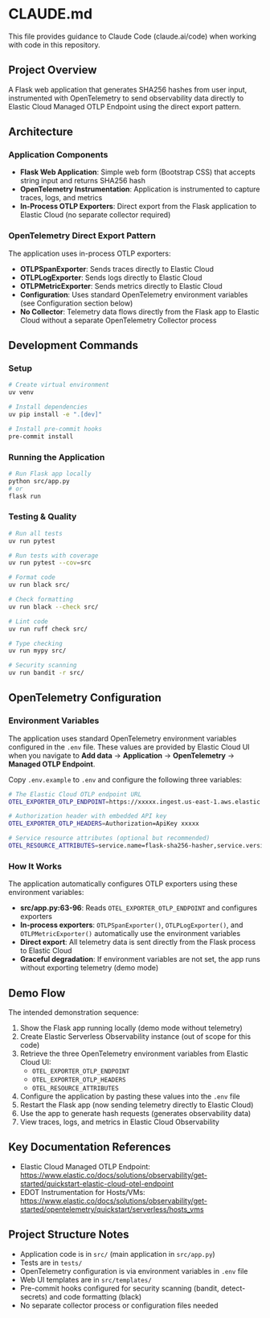 # CLAUDE.md

This file provides guidance to Claude Code (claude.ai/code) when working with code in this repository.

## Project Overview

A Flask web application that generates SHA256 hashes from user input, instrumented with OpenTelemetry to send observability data directly to Elastic Cloud Managed OTLP Endpoint using the direct export pattern.

## Architecture

### Application Components
- **Flask Web Application**: Simple web form (Bootstrap CSS) that accepts string input and returns SHA256 hash
- **OpenTelemetry Instrumentation**: Application is instrumented to capture traces, logs, and metrics
- **In-Process OTLP Exporters**: Direct export from the Flask application to Elastic Cloud (no separate collector required)

### OpenTelemetry Direct Export Pattern
The application uses in-process OTLP exporters:
- **OTLPSpanExporter**: Sends traces directly to Elastic Cloud
- **OTLPLogExporter**: Sends logs directly to Elastic Cloud
- **OTLPMetricExporter**: Sends metrics directly to Elastic Cloud
- **Configuration**: Uses standard OpenTelemetry environment variables (see Configuration section below)
- **No Collector**: Telemetry data flows directly from the Flask app to Elastic Cloud without a separate OpenTelemetry Collector process

## Development Commands

### Setup
```bash
# Create virtual environment
uv venv

# Install dependencies
uv pip install -e ".[dev]"

# Install pre-commit hooks
pre-commit install
```

### Running the Application
```bash
# Run Flask app locally
python src/app.py
# or
flask run
```

### Testing & Quality
```bash
# Run all tests
uv run pytest

# Run tests with coverage
uv run pytest --cov=src

# Format code
uv run black src/

# Check formatting
uv run black --check src/

# Lint code
uv run ruff check src/

# Type checking
uv run mypy src/

# Security scanning
uv run bandit -r src/
```

## OpenTelemetry Configuration

### Environment Variables
The application uses standard OpenTelemetry environment variables configured in the `.env` file. These values are provided by Elastic Cloud UI when you navigate to **Add data** → **Application** → **OpenTelemetry** → **Managed OTLP Endpoint**.

Copy `.env.example` to `.env` and configure the following three variables:

```bash
# The Elastic Cloud OTLP endpoint URL
OTEL_EXPORTER_OTLP_ENDPOINT=https://xxxxx.ingest.us-east-1.aws.elastic.cloud:443

# Authorization header with embedded API key
OTEL_EXPORTER_OTLP_HEADERS=Authorization=ApiKey xxxxx

# Service resource attributes (optional but recommended)
OTEL_RESOURCE_ATTRIBUTES=service.name=flask-sha256-hasher,service.version=1.0.0,deployment.environment=production
```

### How It Works
The application automatically configures OTLP exporters using these environment variables:
- **src/app.py:63-96**: Reads `OTEL_EXPORTER_OTLP_ENDPOINT` and configures exporters
- **In-process exporters**: `OTLPSpanExporter()`, `OTLPLogExporter()`, and `OTLPMetricExporter()` automatically use the environment variables
- **Direct export**: All telemetry data is sent directly from the Flask process to Elastic Cloud
- **Graceful degradation**: If environment variables are not set, the app runs without exporting telemetry (demo mode)

## Demo Flow

The intended demonstration sequence:
1. Show the Flask app running locally (demo mode without telemetry)
2. Create Elastic Serverless Observability instance (out of scope for this code)
3. Retrieve the three OpenTelemetry environment variables from Elastic Cloud UI:
   - `OTEL_EXPORTER_OTLP_ENDPOINT`
   - `OTEL_EXPORTER_OTLP_HEADERS`
   - `OTEL_RESOURCE_ATTRIBUTES`
4. Configure the application by pasting these values into the `.env` file
5. Restart the Flask app (now sending telemetry directly to Elastic Cloud)
6. Use the app to generate hash requests (generates observability data)
7. View traces, logs, and metrics in Elastic Cloud Observability

## Key Documentation References

- Elastic Cloud Managed OTLP Endpoint: https://www.elastic.co/docs/solutions/observability/get-started/quickstart-elastic-cloud-otel-endpoint
- EDOT Instrumentation for Hosts/VMs: https://www.elastic.co/docs/solutions/observability/get-started/opentelemetry/quickstart/serverless/hosts_vms

## Project Structure Notes

- Application code is in `src/` (main application in `src/app.py`)
- Tests are in `tests/`
- OpenTelemetry configuration is via environment variables in `.env` file
- Web UI templates are in `src/templates/`
- Pre-commit hooks configured for security scanning (bandit, detect-secrets) and code formatting (black)
- No separate collector process or configuration files needed
